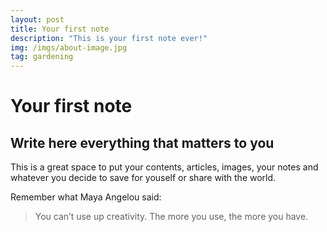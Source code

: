 ```yaml
---
layout: post
title: Your first note
description: "This is your first note ever!"
img: /imgs/about-image.jpg
tag: gardening
---
```


# Your first note

## Write here everything that matters to you

This is a great space to put your contents, articles, images, your notes and whatever you decide to save for youself or share with the world.

Remember what Maya Angelou said:

> You can’t use up creativity. The more you use, the more you have.
